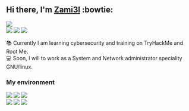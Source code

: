 ## Hi there, I'm [Zami3l](https://zamiel.dev/) :bowtie:
[![](https://img.shields.io/badge/-4033%20CAE0%20604E%204323%2060A3%20EDD0%20286B%20DBD8%20CC48%2081EA-blue?style=for-the-badge&label=GPG&logo=gnu-privacy-guard&logoColor=white&link=https://zamiel.dev/key.asc)](https://zamiel.dev/key.asc)  
[![](https://img.shields.io/badge/-zamiel.dev-green?style=for-the-badge&label=website&logo=red-hat&logoColor=white&link=https://zamiel.dev/)](https://zamiel.dev/)
[![](https://img.shields.io/badge/-tryhackme-c11111?style=for-the-badge&label=training&logo=tryhackme&logoColor=white&link=https://tryhackme.com/p/zami3l)](https://tryhackme.com/p/zami3l)
[![](https://img.shields.io/badge/-rootme-black?style=for-the-badge&label=training&logo=hackaday&logoColor=white&link=https://www.root-me.org/Zami3l)](https://www.root-me.org/Zami3l)


:books: Currently I am learning cybersecurity and training on TryHackMe and Root Me.  
:computer: Soon, I will to work as a System and Network administrator speciality GNU/linux.

### My environment
[![](https://img.shields.io/badge/-archlinux-118cc6?style=for-the-badge&label=GNU/Linux&logo=arch-linux&logoColor=white&link=https://zamiel.dev/key.asc)](https://archlinux.org/)
[![](https://img.shields.io/badge/-neovim-19953f?style=for-the-badge&label=text%20editor&logo=neovim&logoColor=white&link=https://zamiel.dev/key.asc)](https://neovim.io/)
[![](https://img.shields.io/badge/-xfce-blue?style=for-the-badge&label=desktop&logo=xfce&logoColor=white&link=https://zamiel.dev/key.asc)](https://www.xfce.org/)  
[![](https://img.shields.io/badge/-alacritty-c0392b?style=for-the-badge&label=terminal&logo=gnu-bash&logoColor=white&link=https://zamiel.dev/key.asc)](https://github.com/alacritty/alacritty)
[![](https://img.shields.io/badge/-tmux-4cd137?style=for-the-badge&label=terminal&logo=tmux&logoColor=white&link=https://zamiel.dev/key.asc)](https://github.com/tmux/tmux/wiki)
[![](https://img.shields.io/badge/-zsh-7f8c8d?style=for-the-badge&label=shell&logo=gnu-bash&logoColor=white&link=https://zamiel.dev/key.asc)](ttps://github.com/alacritty/alacritty)
